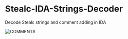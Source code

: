 # Stealc-IDA-Strings-Decoder
Decode Stealc strings and comment adding in IDA

![COMMENTS](https://github.com/user-attachments/assets/a213de1a-05ff-4bf8-bb56-500179c59119)
